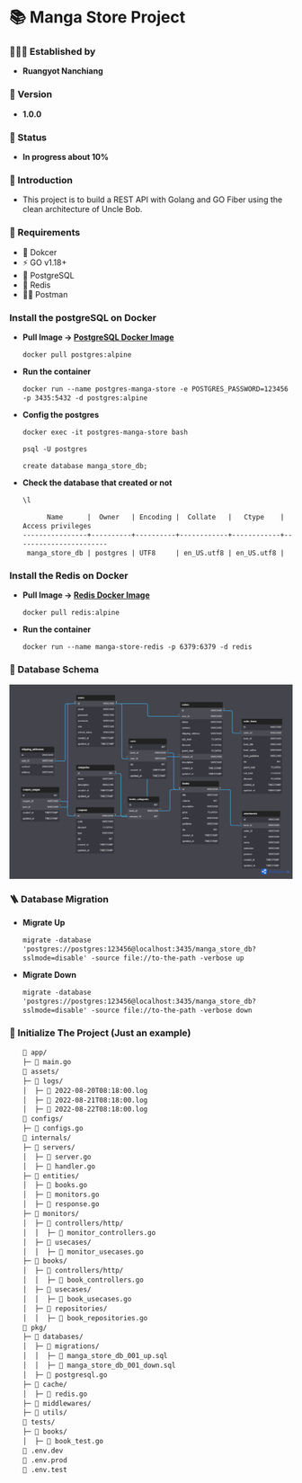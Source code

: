 <h1>📚 Manga Store Project</h1>
<h3>🧑🏼‍💻 Established by</h3>
<ul>
    <li><strong>Ruangyot Nanchiang</strong></li>
</ul>

<h3>🚀 Version</h3>
<ul>
    <li><strong>1.0.0</strong></li>
</ul>

<h3>🌱 Status</h3>
<ul>
    <li><strong>In progress about 10%</strong></li>
</ul>

<h3>📃 Introduction</h3>
<ul>
    <li>This project is to build a REST API with Golang and GO Fiber using the clean architecture of Uncle Bob.</li>
</ul>

<h3>📝 Requirements</h3>
<ul>
    <li>🐳 Dokcer</li>
    <li>⚡ GO v1.18+</li>
    <li>🐘 PostgreSQL</li>
    <li>📕 Redis</li>
    <li>🧑‍🚀 Postman</li>
</ul>

<h3>Install the postgreSQL on Docker</h3>
<ul>
<li>

<strong>Pull Image -> <a href="https://hub.docker.com/_/postgres" target="_blank">PostgreSQL Docker Image</a></strong>

```
docker pull postgres:alpine
```
</li>

<li>

<strong>Run the container</strong>

```
docker run --name postgres-manga-store -e POSTGRES_PASSWORD=123456 -p 3435:5432 -d postgres:alpine
```
</li>
<li>

<strong>Config the postgres</strong>

```
docker exec -it postgres-manga-store bash
```
```
psql -U postgres
```
```
create database manga_store_db;
```
</li>
<li>

<strong>Check the database that created or not</strong>

```
\l
```
```
      Name      |  Owner   | Encoding |  Collate   |   Ctype    |   Access privileges
----------------+----------+----------+------------+------------+-----------------------
 manga_store_db | postgres | UTF8     | en_US.utf8 | en_US.utf8 |
```
</li>
</ul>

<h3>Install the Redis on Docker</h3>
<ul>
<li>

<strong>Pull Image -> <a href="https://hub.docker.com/_/redis" target="_blank">Redis Docker Image</a></strong>

```
docker pull redis:alpine
```
</li>

<li>

<strong>Run the container</strong>

```
docker run --name manga-store-redis -p 6379:6379 -d redis
```
</li>
</ul>

<h3>💾 Database Schema</h3>
<img src="./assets/screenshots/schema_v4.png">

<h3>🪜 Database Migration</h3>
<ul>
<li>

<strong>Migrate Up</strong>

```
migrate -database 'postgres://postgres:123456@localhost:3435/manga_store_db?sslmode=disable' -source file://to-the-path -verbose up
```
</li>

<li>

<strong>Migrate Down</strong>

```
migrate -database 'postgres://postgres:123456@localhost:3435/manga_store_db?sslmode=disable' -source file://to-the-path -verbose down
```
</li>
</ul>

<h3>🔩 Initialize The Project (Just an example)</h3>
<ul>

```zsh
📂 app/
├─ 📄 main.go
📂 assets/
├─ 📂 logs/
│  ├─ 📄 2022-08-20T08:18:00.log
│  ├─ 📄 2022-08-21T08:18:00.log
│  ├─ 📄 2022-08-22T08:18:00.log
📂 configs/
├─ 📄 configs.go
📂 internals/
├─ 📂 servers/
│  ├─ 📄 server.go
│  ├─ 📄 handler.go
├─ 📂 entities/
│  ├─ 📄 books.go
│  ├─ 📄 monitors.go
│  ├─ 📄 response.go
├─ 📂 monitors/
│  ├─ 📂 controllers/http/
│  │  ├─ 📄 monitor_controllers.go
│  ├─ 📂 usecases/
│  │  ├─ 📄 monitor_usecases.go
├─ 📂 books/
│  ├─ 📂 controllers/http/
│  │  ├─ 📄 book_controllers.go
│  ├─ 📂 usecases/
│  │  ├─ 📄 book_usecases.go
│  ├─ 📂 repositories/
│  │  ├─ 📄 book_repositories.go
📂 pkg/
├─ 📂 databases/
│  ├─ 📂 migrations/
│  │  ├─ 📄 manga_store_db_001_up.sql
│  │  ├─ 📄 manga_store_db_001_down.sql
│  ├─ 📄 postgresql.go
├─ 📂 cache/
│  ├─ 📄 redis.go
├─ 📂 middlewares/
├─ 📂 utils/
📂 tests/
├─ 📂 books/
│  ├─ 📄 book_test.go
📄 .env.dev
📄 .env.prod
📄 .env.test
```
</ul>